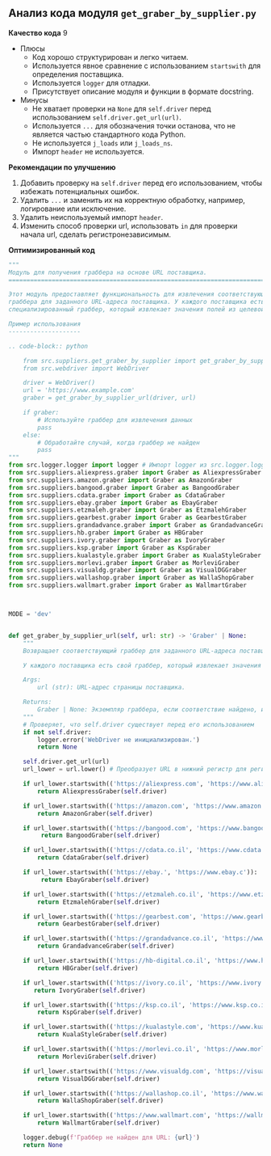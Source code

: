 ## Анализ кода модуля `get_graber_by_supplier.py`

**Качество кода**
9
-  Плюсы
    -  Код хорошо структурирован и легко читаем.
    -  Используется явное сравнение с использованием `startswith` для определения поставщика.
    -  Используется `logger` для отладки.
    -  Присутствует описание модуля и функции в формате docstring.
-  Минусы
    -  Не хватает проверки на `None` для `self.driver` перед использованием `self.driver.get_url(url)`.
    -  Используется `...` для обозначения точки останова, что не является частью стандартного кода Python.
    -  Не используется `j_loads` или `j_loads_ns`.
    -  Импорт `header` не используется.

**Рекомендации по улучшению**

1.  Добавить проверку на `self.driver` перед его использованием, чтобы избежать потенциальных ошибок.
2.  Удалить `...` и заменить их на корректную обработку, например, логирование или исключение.
3.  Удалить неиспользуемый импорт `header`.
4.  Изменить способ проверки url,  использовать  `in` для проверки начала url, сделать регистронезависимым.

**Оптимизированный код**

```python
"""
Модуль для получения граббера на основе URL поставщика.
=========================================================================================

Этот модуль предоставляет функциональность для извлечения соответствующего объекта
граббера для заданного URL-адреса поставщика. У каждого поставщика есть свой
специализированный граббер, который извлекает значения полей из целевой HTML-страницы.

Пример использования
--------------------

.. code-block:: python

    from src.suppliers.get_graber_by_supplier import get_graber_by_supplier_url
    from src.webdriver import WebDriver

    driver = WebDriver()
    url = 'https://www.example.com'
    graber = get_graber_by_supplier_url(driver, url)

    if graber:
        # Используйте граббер для извлечения данных
        pass
    else:
        # Обработайте случай, когда граббер не найден
        pass
"""
from src.logger.logger import logger # Импорт logger из src.logger.logger
from src.suppliers.aliexpress.graber import Graber as AliexpressGraber
from src.suppliers.amazon.graber import Graber as AmazonGraber
from src.suppliers.bangood.graber import Graber as BangoodGraber
from src.suppliers.cdata.graber import Graber as CdataGraber
from src.suppliers.ebay.graber import Graber as EbayGraber
from src.suppliers.etzmaleh.graber import Graber as EtzmalehGraber
from src.suppliers.gearbest.graber import Graber as GearbestGraber
from src.suppliers.grandadvance.graber import Graber as GrandadvanceGraber
from src.suppliers.hb.graber import Graber as HBGraber
from src.suppliers.ivory.graber import Graber as IvoryGraber
from src.suppliers.ksp.graber import Graber as KspGraber
from src.suppliers.kualastyle.graber import Graber as KualaStyleGraber
from src.suppliers.morlevi.graber import Graber as MorleviGraber
from src.suppliers.visualdg.graber import Graber as VisualDGGraber
from src.suppliers.wallashop.graber import Graber as WallaShopGraber
from src.suppliers.wallmart.graber import Graber as WallmartGraber



MODE = 'dev'


def get_graber_by_supplier_url(self, url: str) -> 'Graber' | None:
    """
    Возвращает соответствующий граббер для заданного URL-адреса поставщика.

    У каждого поставщика есть свой граббер, который извлекает значения полей из целевой HTML-страницы.

    Args:
        url (str): URL-адрес страницы поставщика.

    Returns:
        Graber | None: Экземпляр граббера, если соответствие найдено, иначе None.
    """
    # Проверяет, что self.driver существует перед его использованием
    if not self.driver:
        logger.error('WebDriver не инициализирован.')
        return None

    self.driver.get_url(url)
    url_lower = url.lower() # Преобразует URL в нижний регистр для регистронезависимого сравнения

    if url_lower.startswith(('https://aliexpress.com', 'https://www.aliexpress.com')):
        return AliexpressGraber(self.driver)

    if url_lower.startswith(('https://amazon.com', 'https://www.amazon.com')):
        return AmazonGraber(self.driver)

    if url_lower.startswith(('https://bangood.com', 'https://www.bangood.com')):
         return BangoodGraber(self.driver)

    if url_lower.startswith(('https://cdata.co.il', 'https://www.cdata.co.il')):
        return CdataGraber(self.driver)

    if url_lower.startswith(('https://ebay.', 'https://www.ebay.c')):
         return EbayGraber(self.driver)

    if url_lower.startswith(('https://etzmaleh.co.il', 'https://www.etzmaleh.co.il')):
        return EtzmalehGraber(self.driver)

    if url_lower.startswith(('https://gearbest.com', 'https://www.gearbest.com')):
        return GearbestGraber(self.driver)

    if url_lower.startswith(('https://grandadvance.co.il', 'https://www.grandadvance.co.il')):
        return GrandadvanceGraber(self.driver)

    if url_lower.startswith(('https://hb-digital.co.il', 'https://www.hb-digital.co.il')):
        return HBGraber(self.driver)

    if url_lower.startswith(('https://ivory.co.il', 'https://www.ivory.co.il')):
       return IvoryGraber(self.driver)

    if url_lower.startswith(('https://ksp.co.il', 'https://www.ksp.co.il')):
        return KspGraber(self.driver)

    if url_lower.startswith(('https://kualastyle.com', 'https://www.kualastyle.com')):
        return KualaStyleGraber(self.driver)

    if url_lower.startswith(('https://morlevi.co.il', 'https://www.morlevi.co.il')):
        return MorleviGraber(self.driver)

    if url_lower.startswith(('https://www.visualdg.com', 'https://visualdg.com')):
        return VisualDGGraber(self.driver)

    if url_lower.startswith(('https://wallashop.co.il', 'https://www.wallashop.co.il')):
        return WallaShopGraber(self.driver)

    if url_lower.startswith(('https://www.wallmart.com', 'https://wallmart.com')):
        return WallmartGraber(self.driver)

    logger.debug(f'Граббер не найден для URL: {url}')
    return None